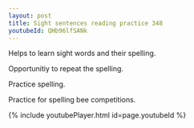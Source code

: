 ```yaml
---
layout: post
title: Sight sentences reading practice 348
youtubeId: QHb96lfSANk
---
```

 
 
Helps to learn sight words and their spelling.

Opportunitiy to repeat the spelling. 

Practice spelling. 
 
Practice for spelling bee competitions. 
 
{% include youtubePlayer.html id=page.youtubeId %}
 
 
